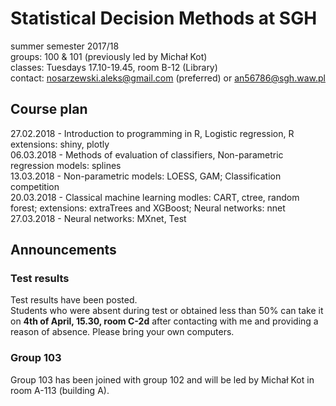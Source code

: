 # Statistical Decision Methods at SGH
summer semester 2017/18  
groups: 100 & 101 (previously led by Michał Kot)   
classes: Tuesdays 17.10-19.45, room B-12 (Library)  
contact: nosarzewski.aleks@gmail.com (preferred) or an56786@sgh.waw.pl
## Course plan
27.02.2018 - Introduction to programming in R, Logistic regression, R extensions: shiny, plotly  
06.03.2018 - Methods of evaluation of classifiers, Non-parametric regression models: splines  
13.03.2018 - Non-parametric models: LOESS, GAM; Classification competition  
20.03.2018 - Classical machine learning modles: CART, ctree, random forest; extensions: extraTrees and XGBoost; Neural networks: nnet  
27.03.2018 - Neural networks: MXnet, Test  
## Announcements  
### Test results  
Test results have been posted.  
Students who were absent during test or obtained less than 50% can take it on __4th of April, 15.30, room C-2d__ after contacting with me and providing a reason of absence. Please bring your own computers.  
### Group 103  
Group 103 has been joined with group 102 and will be led by Michał Kot in room A-113 (building A).
